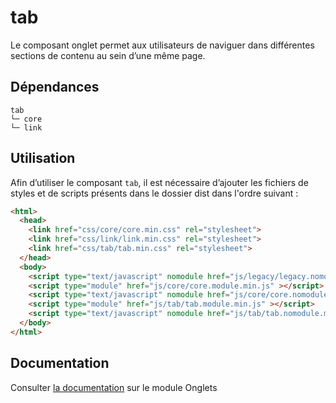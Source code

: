 # tab

Le composant onglet permet aux utilisateurs de naviguer dans différentes sections de contenu au sein d’une même page.

## Dépendances
```shell
tab
└─ core
└─ link
```

## Utilisation
Afin d’utiliser le composant `tab`, il est nécessaire d’ajouter les fichiers de styles et de scripts présents dans le dossier dist dans l'ordre suivant :
```html
<html>
  <head>
    <link href="css/core/core.min.css" rel="stylesheet">
    <link href="css/link/link.min.css" rel="stylesheet">
    <link href="css/tab/tab.min.css" rel="stylesheet">
  </head>
  <body>
    <script type="text/javascript" nomodule href="js/legacy/legacy.nomodule.min.js" ></script>
    <script type="module" href="js/core/core.module.min.js" ></script>
    <script type="text/javascript" nomodule href="js/core/core.nomodule.min.js" ></script>
    <script type="module" href="js/tab/tab.module.min.js" ></script>
    <script type="text/javascript" nomodule href="js/tab/tab.nomodule.min.js" ></script>
  </body>
</html>
```

## Documentation

Consulter [la documentation](https://gouvfr.atlassian.net/wiki/spaces/DB/pages/367985267/Onglets+-+Tabs) sur le module Onglets